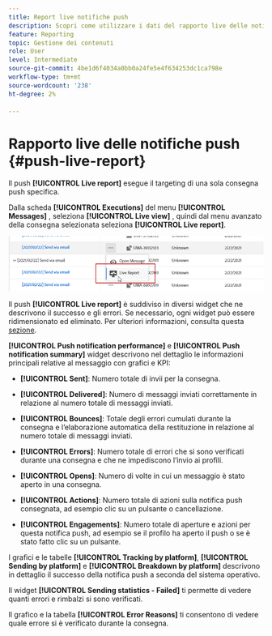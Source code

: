 ```yaml
---
title: Report live notifiche push
description: Scopri come utilizzare i dati del rapporto live delle notifiche push
feature: Reporting
topic: Gestione dei contenuti
role: User
level: Intermediate
source-git-commit: 4be1d6f4034a0bb0a24fe5e4f634253dc1ca798e
workflow-type: tm+mt
source-wordcount: '238'
ht-degree: 2%

---
```


# Rapporto live delle notifiche push {#push-live-report}

Il push **[!UICONTROL Live report]** esegue il targeting di una sola consegna push specifica.

Dalla scheda **[!UICONTROL Executions]** del menu **[!UICONTROL Messages]** , seleziona **[!UICONTROL Live view]** , quindi dal menu avanzato della consegna selezionata seleziona **[!UICONTROL Live report]**.

![](../assets/live_report_2.png)

Il push **[!UICONTROL Live report]** è suddiviso in diversi widget che ne descrivono il successo e gli errori. Se necessario, ogni widget può essere ridimensionato ed eliminato. Per ulteriori informazioni, consulta questa [sezione](live-report.md#modify-dashboard).

**[!UICONTROL Push notification performance]** e  **[!UICONTROL Push notification summary]** widget descrivono nel dettaglio le informazioni principali relative al messaggio con grafici e KPI:

* **[!UICONTROL Sent]**: Numero totale di invii per la consegna.

* **[!UICONTROL Delivered]**: Numero di messaggi inviati correttamente in relazione al numero totale di messaggi inviati.

* **[!UICONTROL Bounces]**: Totale degli errori cumulati durante la consegna e l’elaborazione automatica della restituzione in relazione al numero totale di messaggi inviati.

* **[!UICONTROL Errors]**: Numero totale di errori che si sono verificati durante una consegna e che ne impediscono l’invio ai profili.

* **[!UICONTROL Opens]**: Numero di volte in cui un messaggio è stato aperto in una consegna.

* **[!UICONTROL Actions]**: Numero totale di azioni sulla notifica push consegnata, ad esempio clic su un pulsante o cancellazione.

* **[!UICONTROL Engagements]**: Numero totale di aperture e azioni per questa notifica push, ad esempio se il profilo ha aperto il push o se è stato fatto clic su un pulsante.

I grafici e le tabelle **[!UICONTROL Tracking by platform]**, **[!UICONTROL Sending by platform]** e **[!UICONTROL Breakdown by platform]** descrivono in dettaglio il successo della notifica push a seconda del sistema operativo.

Il widget **[!UICONTROL Sending statistics - Failed]** ti permette di vedere quanti errori e rimbalzi si sono verificati.

Il grafico e la tabella **[!UICONTROL Error Reasons]** ti consentono di vedere quale errore si è verificato durante la consegna.
